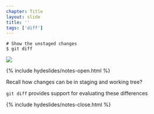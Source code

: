 ```yaml
---
chapter: Title
layout: slide
title: ''
tags: ['diff']
---
```


	# Show the unstaged changes
	$ git diff

<img class="diagram" src="assets/diagrams/git-diff.png">


{% include hydeslides/notes-open.html %}

Recall how changes can be in staging and working tree?

`git diff` provides support for evaluating these differences

{% include hydeslides/notes-close.html %}
